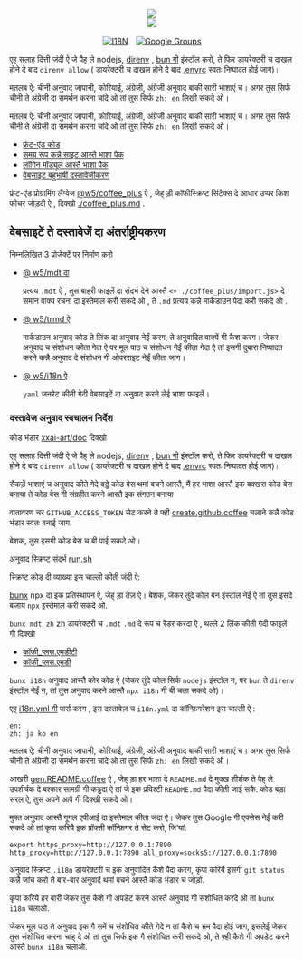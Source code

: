 <p align="center"><a href="https://xxai.art"><img src="https://cdn.jsdelivr.net/gh/xxai-art/doc/logo.svg"/></a><br/><a href="https://xxai.art"><img src="https://cdn.jsdelivr.net/gh/xxai-art/doc/xxai.svg"/></a></p><p align="center"><a href="https://github.com/xxai-art/doc#readme"><img alt="I18N" src="https://cdn.jsdelivr.net/gh/wactax/img/t.svg"/></a>　<a href="https://groups.google.com/u/0/g/xxai-art"><img alt="Google Groups" src="https://cdn.jsdelivr.net/gh/wactax/img/g-groups.svg"/></a></p>

एह् सलाह दित्ती जंदी ऐ जे पैह् ले nodejs, [direnv](https://direnv.net) , [bun गी](https://github.com/oven-sh/bun) इंस्टॉल करो, ते फिर डायरेक्टरी च दाखल होने दे बाद `direnv allow` ( डायरेक्टरी च दाखल होने दे बाद [.envrc](https://github.com/xxai-art/doc/blob/main/.envrc) स्वतः निष्पादत होई जाग)।

मतलब ऐ: चीनी अनुवाद जापानी, कोरियाई, अंग्रेजी, अंग्रेजी अनुवाद बाकी सारी भाशाएं च। अगर तुस सिर्फ चीनी ते अंग्रेजी दा समर्थन करना चांदे ओ तां तुस सिर्फ `zh: en` लिखी सकदे ओ।

मतलब ऐ: चीनी अनुवाद जापानी, कोरियाई, अंग्रेजी, अंग्रेजी अनुवाद बाकी सारी भाशाएं च। अगर तुस सिर्फ चीनी ते अंग्रेजी दा समर्थन करना चांदे ओ तां तुस सिर्फ `zh: en` लिखी सकदे ओ।

* [फ्रंट-एंड कोड](https://github.com/xxai-art/web)
* [समग्र रूप कन्नै साइट आस्तै भाशा पैक](https://github.com/xxai-art/web/tree/main/i18n)
* [लॉगिन मॉड्यूल आस्तै भाशा पैक](https://github.com/wacpkg/user/tree/main/ui.i18n)
* [वेबसाइट बहुभाषी दस्तावेजीकरण](https://github.com/xxai-doc)

फ्रंट-एंड प्रोग्रामिंग लैंग्वेज [@w5/coffee_plus](http://npmjs.com/@w5/coffee_plus) ऐ , जेह् ड़ी कॉफीस्क्रिप्ट सिंटैक्स दे आधार उप्पर किश फीचर जोड़दी ऐ , दिक्खो [./coffee_plus.md](./coffee_plus.md) .

## वेबसाइटें ते दस्तावेजें दा अंतर्राष्ट्रीयकरण

निम्नलिखित 3 प्रोजेक्टें पर निर्माण करो

* [@ w5/mdt दा](https://www.npmjs.com/package/@w5/mdt)

  प्रत्यय `.mdt` ऐ , तुस बाहरी फाइलें दा संदर्भ देने आस्तै `<+ ./coffee_plus/import.js>` दे समान वाक्य रचना दा इस्तेमाल करी सकदे ओ , ते `.md` प्रत्यय कन्नै मार्कडाउन पैदा करी सकदे ओ .

* [@ w5/trmd ऐ](https://www.npmjs.com/package/@w5/trmd)

  मार्कडाउन अनुवाद कोड ते लिंक दा अनुवाद नेईं करग, ते अनुवादित वाक्यें गी कैश करग। जेकर अनुवाद च संशोधन कीता गेदा ऐ पर मूल पाठ च संशोधन नेईं कीता गेदा ऐ तां इसगी दुबारा निष्पादत करने कन्नै अनुवाद दे संशोधन गी ओवरराइट नेईं कीता जाग।

* [@ w5/i18n ऐ](https://www.npmjs.com/package/@w5/i18n)

  `yaml` जनरेट कीती गेदी वेबसाइटें दा अनुवाद करने लेई भाशा फाइलें।

### दस्तावेज अनुवाद स्वचालन निर्देश

कोड भंडार [xxai-art/doc](https://github.com/xxai-art/doc) दिक्खो

एह् सलाह दित्ती जंदी ऐ जे पैह् ले nodejs, [direnv](https://direnv.net) , [bun गी](https://github.com/oven-sh/bun) इंस्टॉल करो, ते फिर डायरेक्टरी च दाखल होने दे बाद `direnv allow` ( डायरेक्टरी च दाखल होने दे बाद [.envrc](https://github.com/xxai-art/doc/blob/main/.envrc) स्वतः निष्पादत होई जाग)।

सैकड़ें भाशाएं च अनुवाद कीते गेदे बड्डे कोड बेस थमां बचने आस्तै, मैं हर भाशा आस्तै इक बक्खरा कोड बेस बनाया ते कोड बेस गी संग्रहीत करने आस्तै इक संगठन बनाया

वातावरण चर `GITHUB_ACCESS_TOKEN` सेट करने ते फ्ही [create.github.coffee](https://github.com/xxai-art/doc/blob/main/create.github.coffee) चलाने कन्नै कोड भंडार स्वतः बनाई जाग.

बेशक, तुस इसगी कोड बेस च बी पाई सकदे ओ।

अनुवाद स्क्रिप्ट संदर्भ [run.sh](https://github.com/xxai-art/doc/blob/main/run.sh)

स्क्रिप्ट कोड दी व्याख्या इस चाल्ली कीती जंदी ऐ:

[bunx](https://bun.sh/docs/cli/bunx) npx दा इक प्रतिस्थापन ऐ, जेह् ड़ा तेज़ ऐ। बेशक, जेकर तुंदे कोल बन इंस्टॉल नेईं ऐ तां तुस इसदे बजाय `npx` इस्तेमाल करी सकदे ओ.

`bunx mdt zh` zh डायरेक्टरी च `.mdt` `.md` दे रूप च रेंडर करदा ऐ , थल्ले 2 लिंक कीती गेदी फाइलें गी दिक्खो

* [कॉफी_प्लस.एमडीटी](https://github.com/xxai-doc/zh/blob/main/coffee_plus.mdt)
* [कॉफी_प्लस.एमडी](https://github.com/xxai-doc/zh/blob/main/coffee_plus.md)

`bunx i18n` अनुवाद आस्तै कोर कोड ऐ (जेकर तुंदे कोल सिर्फ `nodejs` इंस्टॉल न, पर `bun` ते `direnv` इंस्टॉल नेईं न, तां तुस अनुवाद करने आस्तै `npx i18n` गी बी चला सकदे ओ)।

एह् [i18n.yml गी](https://github.com/xxai-art/doc/blob/main/i18n.yml) पार्स करग , इस दस्तावेज़ च `i18n.yml` दा कॉन्फ़िगरेशन इस चाल्ली ऐ :

```
en:
zh: ja ko en
```

मतलब ऐ: चीनी अनुवाद जापानी, कोरियाई, अंग्रेजी, अंग्रेजी अनुवाद बाकी सारी भाशाएं च। अगर तुस सिर्फ चीनी ते अंग्रेजी दा समर्थन करना चांदे ओ तां तुस सिर्फ `zh: en` लिखी सकदे ओ।

आखरी [gen.README.coffee](https://github.com/xxai-art/doc/blob/main/gen.README.coffee) ऐ , जेह् ड़ा हर भाशा दे `README.md` दे मुक्ख शीर्शक ते पैह् ले उपशीर्षक दे बश्कार सामग्री गी कड्ढदा ऐ तां जे इक प्रविश्टी `README.md` पैदा कीती जाई सकै. कोड बड़ा सरल ऐ, तुस अपने आपै गी दिक्खी सकदे ओ।

मुफ्त अनुवाद आस्तै गूगल एपीआई दा इस्तेमाल कीता जंदा ऐ। जेकर तुस Google गी एक्सेस नेईं करी सकदे ओ तां कृपा करियै इक प्रॉक्सी कॉन्फ़िगर ते सेट करो, जि’यां:

```
export https_proxy=http://127.0.0.1:7890 http_proxy=http://127.0.0.1:7890 all_proxy=socks5://127.0.0.1:7890
```

अनुवाद स्क्रिप्ट `.i18n` डायरेक्टरी च इक अनुवादित कैशे पैदा करग, कृपा करियै इसगी `git status` कन्नै जांच करो ते बार-बार अनुवादें थमां बचने आस्तै कोड भंडार च जोड़ो.

कृपा करियै हर बारी जेकर तुस कैशे गी अपडेट करने आस्तै अनुवाद गी संशोधित करदे ओ तां `bunx i18n` चलाओ.

जेकर मूल पाठ ते अनुवाद इक गै समें च संशोधित कीते गेदे न तां कैशे च भ्रम पैदा होई जाग, इसलेई जेकर तुस संशोधित करना चांह् दे ओ तां तुस सिर्फ इक गै संशोधित करी सकदे ओ, ते फ्ही कैशे गी अपडेट करने आस्तै `bunx i18n` चलाओ.
